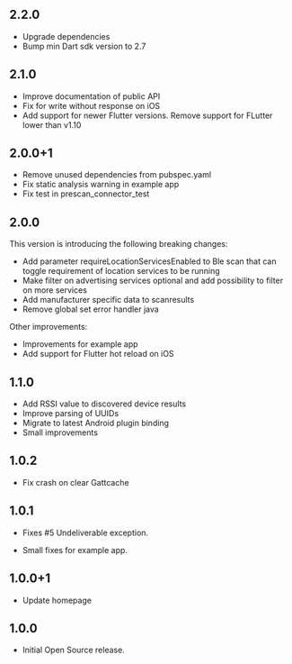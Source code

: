 ## 2.2.0
* Upgrade dependencies
* Bump min Dart sdk version to 2.7

## 2.1.0
* Improve documentation of public API
* Fix for write without response on iOS
* Add support for newer Flutter versions. Remove support for FLutter lower than v1.10

## 2.0.0+1
* Remove unused dependencies from pubspec.yaml
* Fix static analysis warning in example app
* Fix test in prescan_connector_test  

## 2.0.0
This version is introducing the following breaking changes:
* Add parameter requireLocationServicesEnabled to Ble scan that can toggle requirement of location services to be running
* Make filter on advertising services optional and add possibility to filter on more services
* Add manufacturer specific data to scanresults
* Remove global set error handler java

Other improvements:
* Improvements for example app
* Add support for Flutter hot reload on iOS

## 1.1.0
* Add RSSI value to discovered device results
* Improve parsing of UUIDs
* Migrate to latest Android plugin binding
* Small improvements 

## 1.0.2
* Fix crash on clear Gattcache

## 1.0.1

* Fixes #5 Undeliverable exception.

* Small fixes for example app.

## 1.0.0+1

* Update homepage

## 1.0.0

* Initial Open Source release.